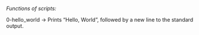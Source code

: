 *Functions of scripts:*

0-hello_world -> Prints “Hello, World”, followed by a new line to the standard output.
